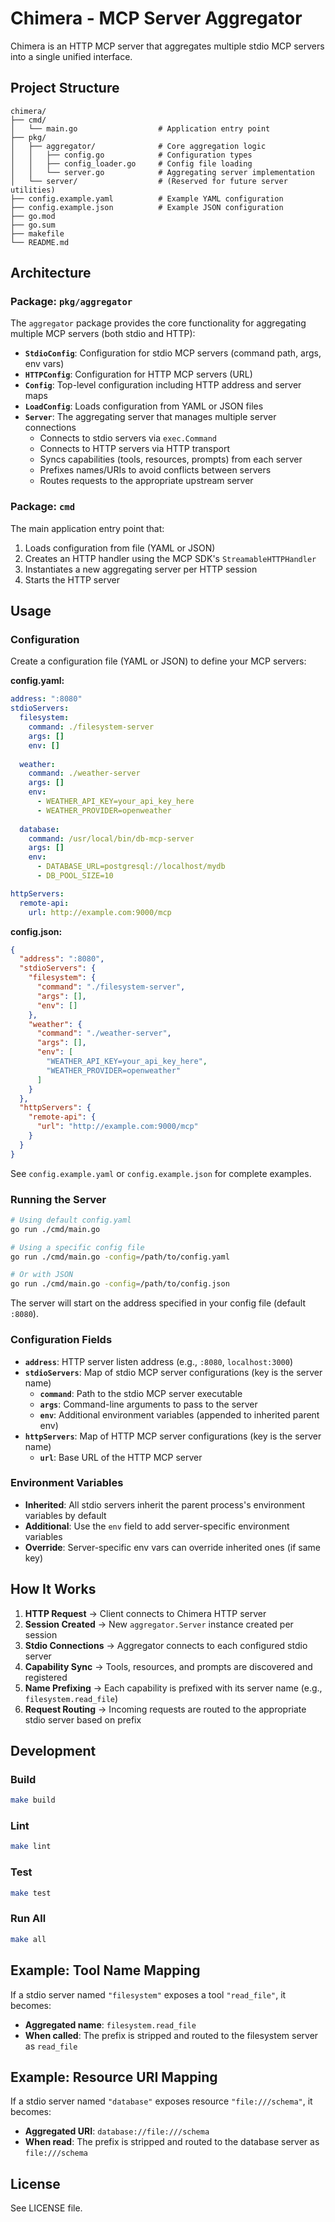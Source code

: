 # Chimera - MCP Server Aggregator

Chimera is an HTTP MCP server that aggregates multiple stdio MCP servers into a single unified interface.

## Project Structure

```
chimera/
├── cmd/
│   └── main.go                  # Application entry point
├── pkg/
│   ├── aggregator/              # Core aggregation logic
│   │   ├── config.go            # Configuration types
│   │   ├── config_loader.go     # Config file loading
│   │   └── server.go            # Aggregating server implementation
│   └── server/                  # (Reserved for future server utilities)
├── config.example.yaml          # Example YAML configuration
├── config.example.json          # Example JSON configuration
├── go.mod
├── go.sum
├── makefile
└── README.md
```

## Architecture

### Package: `pkg/aggregator`

The `aggregator` package provides the core functionality for aggregating multiple MCP servers (both stdio and HTTP):

- **`StdioConfig`**: Configuration for stdio MCP servers (command path, args, env vars)
- **`HTTPConfig`**: Configuration for HTTP MCP servers (URL)
- **`Config`**: Top-level configuration including HTTP address and server maps
- **`LoadConfig`**: Loads configuration from YAML or JSON files
- **`Server`**: The aggregating server that manages multiple server connections
  - Connects to stdio servers via `exec.Command`
  - Connects to HTTP servers via HTTP transport
  - Syncs capabilities (tools, resources, prompts) from each server
  - Prefixes names/URIs to avoid conflicts between servers
  - Routes requests to the appropriate upstream server

### Package: `cmd`

The main application entry point that:
1. Loads configuration from file (YAML or JSON)
2. Creates an HTTP handler using the MCP SDK's `StreamableHTTPHandler`
3. Instantiates a new aggregating server per HTTP session
4. Starts the HTTP server

## Usage

### Configuration

Create a configuration file (YAML or JSON) to define your MCP servers:

**config.yaml:**
```yaml
address: ":8080"
stdioServers:
  filesystem:
    command: ./filesystem-server
    args: []
    env: []
  
  weather:
    command: ./weather-server
    args: []
    env:
      - WEATHER_API_KEY=your_api_key_here
      - WEATHER_PROVIDER=openweather
  
  database:
    command: /usr/local/bin/db-mcp-server
    args: []
    env:
      - DATABASE_URL=postgresql://localhost/mydb
      - DB_POOL_SIZE=10

httpServers:
  remote-api:
    url: http://example.com:9000/mcp
```

**config.json:**
```json
{
  "address": ":8080",
  "stdioServers": {
    "filesystem": {
      "command": "./filesystem-server",
      "args": [],
      "env": []
    },
    "weather": {
      "command": "./weather-server",
      "args": [],
      "env": [
        "WEATHER_API_KEY=your_api_key_here",
        "WEATHER_PROVIDER=openweather"
      ]
    }
  },
  "httpServers": {
    "remote-api": {
      "url": "http://example.com:9000/mcp"
    }
  }
}
```

See `config.example.yaml` or `config.example.json` for complete examples.

### Running the Server

```bash
# Using default config.yaml
go run ./cmd/main.go

# Using a specific config file
go run ./cmd/main.go -config=/path/to/config.yaml

# Or with JSON
go run ./cmd/main.go -config=/path/to/config.json
```

The server will start on the address specified in your config file (default `:8080`).

### Configuration Fields

- **`address`**: HTTP server listen address (e.g., `:8080`, `localhost:3000`)
- **`stdioServers`**: Map of stdio MCP server configurations (key is the server name)
  - **`command`**: Path to the stdio MCP server executable
  - **`args`**: Command-line arguments to pass to the server
  - **`env`**: Additional environment variables (appended to inherited parent env)
- **`httpServers`**: Map of HTTP MCP server configurations (key is the server name)
  - **`url`**: Base URL of the HTTP MCP server

### Environment Variables

- **Inherited**: All stdio servers inherit the parent process's environment variables by default
- **Additional**: Use the `env` field to add server-specific environment variables
- **Override**: Server-specific env vars can override inherited ones (if same key)

## How It Works

1. **HTTP Request** → Client connects to Chimera HTTP server
2. **Session Created** → New `aggregator.Server` instance created per session
3. **Stdio Connections** → Aggregator connects to each configured stdio server
4. **Capability Sync** → Tools, resources, and prompts are discovered and registered
5. **Name Prefixing** → Each capability is prefixed with its server name (e.g., `filesystem.read_file`)
6. **Request Routing** → Incoming requests are routed to the appropriate stdio server based on prefix

## Development

### Build

```bash
make build
```

### Lint

```bash
make lint
```

### Test

```bash
make test
```

### Run All

```bash
make all
```

## Example: Tool Name Mapping

If a stdio server named `"filesystem"` exposes a tool `"read_file"`, it becomes:
- **Aggregated name**: `filesystem.read_file`
- **When called**: The prefix is stripped and routed to the filesystem server as `read_file`

## Example: Resource URI Mapping

If a stdio server named `"database"` exposes resource `"file:///schema"`, it becomes:
- **Aggregated URI**: `database://file:///schema`
- **When read**: The prefix is stripped and routed to the database server as `file:///schema`

## License

See LICENSE file.

